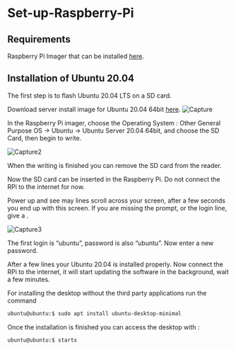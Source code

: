 # Set-up-Raspberry-Pi
## Requirements

Raspberry Pi Imager that can be installed [here](https://www.raspberrypi.com/software/).


## Installation of Ubuntu 20.04
The first step is to flash Ubuntu 20.04 LTS on a SD card.

Download server install image for Ubuntu 20.04 64bit [here](https://old-releases.ubuntu.com/releases/focal/).
![Capture](https://user-images.githubusercontent.com/124844123/230490510-939aabca-f29b-4b40-a807-5785a488c747.PNG)

In the Raspberry Pi imager, choose the Operating System : Other General Purpose OS → Ubuntu → Ubuntu Server 20.04 64bit, and choose the SD Card, then begin to write.

![Capture2](https://user-images.githubusercontent.com/124844123/230491201-9cc7a56f-b5d2-4251-bd45-5e7ed07e047a.PNG)

When the writing is finished you can remove the SD card from the reader.

Now the SD card can be inserted in the Raspberry Pi. Do not connect the RPi to the internet for now.

Power up and see may lines scroll across your screen, after a few seconds you end up with this screen. If you are missing the prompt, or the login line, give a <enter>.
  
![Capture3](https://user-images.githubusercontent.com/124844123/230491401-16e7fc76-1e00-42aa-b343-59e063ed75c7.PNG)

The first login is “ubuntu”, password is also “ubuntu”. Now enter a new password.

After a few lines your Ubuntu 20.04 is installed properly. Now connect the RPi to the internet, it will start updating the software in the background, wait a few minutes.

For installing the desktop without the third party applications run the command
```bash
ubuntu@ubuntu:$ sudo apt install ubuntu-desktop-minimal
```



Once the installation is finished you can access the desktop with :

```bash
ubuntu@ubuntu:$ startx
```
